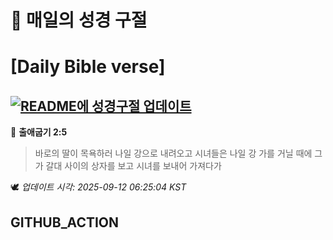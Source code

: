 # 🙏 매일의 성경 구절
# [Daily Bible verse]
## [![README에 성경구절 업데이트](https://github.com/DONGSUKA/first_test/actions/workflows/update-readme-bible.yml/badge.svg)](https://github.com/DONGSUKA/first_test/actions/workflows/update-readme-bible.yml)
<!-- START_BIBLE_VERSE -->
📖 **출애굽기 2:5**
> 바로의 딸이 목욕하러 나일 강으로 내려오고 시녀들은 나일 강 가를 거닐 때에 그가 갈대 사이의 상자를 보고 시녀를 보내어 가져다가

🕊️ _업데이트 시각: 2025-09-12 06:25:04 KST_
  <!-- END_BIBLE_VERSE -->
## GITHUB_ACTION
